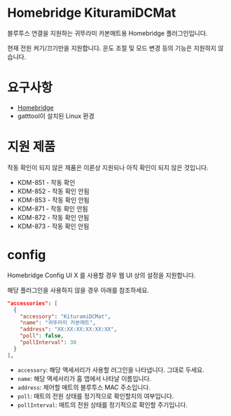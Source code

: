 # Homebridge KituramiDCMat
블루투스 연결을 지원하는 귀뚜라미 카본매트용 Homebridge 플러그인입니다.

현재 전원 켜기/끄기만을 지원합니다. 온도 조절 및 모드 변경 등의 기능은 지원하지 않습니다.

# 요구사항
* [Homebridge](https://homebridge.io/)
* gatttool이 설치된 Linux 환경

# 지원 제품
작동 확인이 되지 않은 제품은 이론상 지원되나 아직 확인이 되지 않은 것입니다.
* KDM-851 - 작동 확인
* KDM-852 - 작동 확인 안됨
* KDM-853 - 작동 확인 안됨
* KDM-871 - 작동 확인 안됨
* KDM-872 - 작동 확인 안됨
* KDM-873 - 작동 확인 안됨

# config
Homebridge Config UI X 를 사용할 경우 웹 UI 상의 설정을 지원합니다.

해당 플러그인을 사용하지 않을 경우 아래를 참조하세요.

```json
"accessories": [
  {
    "accessory": "KituramiDCMat",
    "name": "귀뚜라미 카본매트",
    "address": "XX:XX:XX:XX:XX:XX",
    "poll": false,
    "pollInterval": 30
  }
],
```

* ```accessory```: 해당 액세서리가 사용할 러그인을 나타냅니다. 그대로 두세요.
* ```name```: 해당 액세서리가 홈 앱에서 나타날 이름입니다.
* ```address```: 제어할 매트의 블루투스 MAC 주소입니다.
* ```poll```: 매트의 전원 상태를 정기적으로 확인할지의 여부입니다.
* ```pollInterval```: 매트의 전원 상태를 정기적으로 확인할 주기입니다.